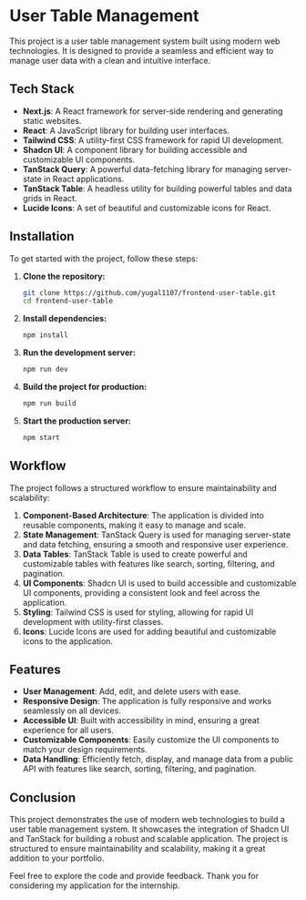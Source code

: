 # User Table Management

This project is a user table management system built using modern web technologies. It is designed to provide a seamless and efficient way to manage user data with a clean and intuitive interface.

## Tech Stack

- **Next.js**: A React framework for server-side rendering and generating static websites.
- **React**: A JavaScript library for building user interfaces.
- **Tailwind CSS**: A utility-first CSS framework for rapid UI development.
- **Shadcn UI**: A component library for building accessible and customizable UI components.
- **TanStack Query**: A powerful data-fetching library for managing server-state in React applications.
- **TanStack Table**: A headless utility for building powerful tables and data grids in React.
- **Lucide Icons**: A set of beautiful and customizable icons for React.

## Installation

To get started with the project, follow these steps:

1. **Clone the repository:**

   ```bash
   git clone https://github.com/yugal1107/frontend-user-table.git
   cd frontend-user-table
   ```

2. **Install dependencies:**

   ```bash
   npm install
   ```

3. **Run the development server:**

   ```bash
   npm run dev
   ```

4. **Build the project for production:**

   ```bash
   npm run build
   ```

5. **Start the production server:**
   ```bash
   npm start
   ```

## Workflow

The project follows a structured workflow to ensure maintainability and scalability:

1. **Component-Based Architecture**: The application is divided into reusable components, making it easy to manage and scale.
2. **State Management**: TanStack Query is used for managing server-state and data fetching, ensuring a smooth and responsive user experience.
3. **Data Tables**: TanStack Table is used to create powerful and customizable tables with features like search, sorting, filtering, and pagination.
4. **UI Components**: Shadcn UI is used to build accessible and customizable UI components, providing a consistent look and feel across the application.
5. **Styling**: Tailwind CSS is used for styling, allowing for rapid UI development with utility-first classes.
6. **Icons**: Lucide Icons are used for adding beautiful and customizable icons to the application.

## Features

- **User Management**: Add, edit, and delete users with ease.
- **Responsive Design**: The application is fully responsive and works seamlessly on all devices.
- **Accessible UI**: Built with accessibility in mind, ensuring a great experience for all users.
- **Customizable Components**: Easily customize the UI components to match your design requirements.
- **Data Handling**: Efficiently fetch, display, and manage data from a public API with features like search, sorting, filtering, and pagination.

## Conclusion

This project demonstrates the use of modern web technologies to build a user table management system. It showcases the integration of Shadcn UI and TanStack for building a robust and scalable application. The project is structured to ensure maintainability and scalability, making it a great addition to your portfolio.

Feel free to explore the code and provide feedback. Thank you for considering my application for the internship.

